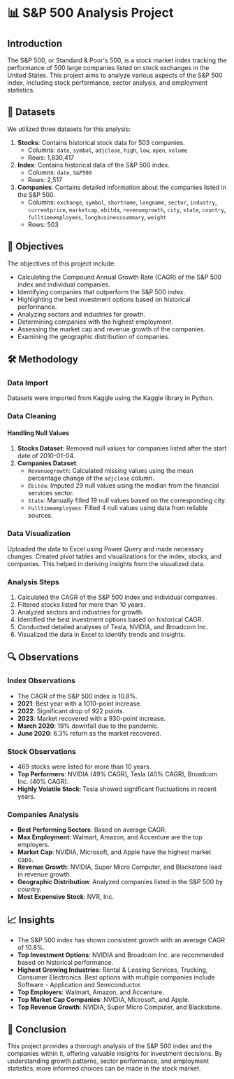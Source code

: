 # 📊 S&P 500 Analysis Project

## Introduction

The S&P 500, or Standard & Poor's 500, is a stock market index tracking the performance of 500 large companies listed on stock exchanges in the United States. This project aims to analyze various aspects of the S&P 500 index, including stock performance, sector analysis, and employment statistics.

## 📂 Datasets

We utilized three datasets for this analysis:
1. **Stocks**: Contains historical stock data for 503 companies.
   - Columns: `date`, `symbol`, `adjclose`, `high`, `low`, `open`, `volume`
   - Rows: 1,830,417
2. **Index**: Contains historical data of the S&P 500 index.
   - Columns: `date`, `S&P500`
   - Rows: 2,517
3. **Companies**: Contains detailed information about the companies listed in the S&P 500.
   - Columns: `exchange`, `symbol`, `shortname`, `longname`, `sector`, `industry`, `currentprice`, `marketcap`, `ebitda`, `revenuegrowth`, `city`, `state`, `country`, `fulltimeemployees`, `longbusinesssummary`, `weight`
   - Rows: 503

## 🎯 Objectives

The objectives of this project include:
- Calculating the Compound Annual Growth Rate (CAGR) of the S&P 500 index and individual companies.
- Identifying companies that outperform the S&P 500 index.
- Highlighting the best investment options based on historical performance.
- Analyzing sectors and industries for growth.
- Determining companies with the highest employment.
- Assessing the market cap and revenue growth of the companies.
- Examining the geographic distribution of companies.

## 🛠️ Methodology

### Data Import

Datasets were imported from Kaggle using the Kaggle library in Python.

### Data Cleaning

#### Handling Null Values

1. **Stocks Dataset**: Removed null values for companies listed after the start date of 2010-01-04.
2. **Companies Dataset**:
   - `Revenuegrowth`: Calculated missing values using the mean percentage change of the `adjclose` column.
   - `Ebitda`: Imputed 29 null values using the median from the financial services sector.
   - `State`: Manually filled 19 null values based on the corresponding city.
   - `Fulltimeemployees`: Filled 4 null values using data from reliable sources.

### Data Visualization

Uploaded the data to Excel using Power Query and made necessary changes. Created pivot tables and visualizations for the index, stocks, and companies. This helped in deriving insights from the visualized data.

### Analysis Steps

1. Calculated the CAGR of the S&P 500 index and individual companies.
2. Filtered stocks listed for more than 10 years.
3. Analyzed sectors and industries for growth.
4. Identified the best investment options based on historical CAGR.
5. Conducted detailed analyses of Tesla, NVIDIA, and Broadcom Inc.
6. Visualized the data in Excel to identify trends and insights.

## 🔍 Observations

### Index Observations

- The CAGR of the S&P 500 index is 10.8%.
- **2021**: Best year with a 1010-point increase.
- **2022**: Significant drop of 922 points.
- **2023**: Market recovered with a 930-point increase.
- **March 2020**: 19% downfall due to the pandemic.
- **June 2020**: 6.3% return as the market recovered.

### Stock Observations

- 469 stocks were listed for more than 10 years.
- **Top Performers**: NVIDIA (49% CAGR), Tesla (40% CAGR), Broadcom Inc. (40% CAGR).
- **Highly Volatile Stock**: Tesla showed significant fluctuations in recent years.

### Companies Analysis

- **Best Performing Sectors**: Based on average CAGR.
- **Max Employment**: Walmart, Amazon, and Accenture are the top employers.
- **Market Cap**: NVIDIA, Microsoft, and Apple have the highest market caps.
- **Revenue Growth**: NVIDIA, Super Micro Computer, and Blackstone lead in revenue growth.
- **Geographic Distribution**: Analyzed companies listed in the S&P 500 by country.
- **Most Expensive Stock**: NVR, Inc.

## 📈 Insights

- The S&P 500 index has shown consistent growth with an average CAGR of 10.8%.
- **Top Investment Options**: NVIDIA and Broadcom Inc. are recommended based on historical performance.
- **Highest Growing Industries**: Rental & Leasing Services, Trucking, Consumer Electronics. Best options with multiple companies include Software - Application and Semiconductor.
- **Top Employers**: Walmart, Amazon, and Accenture.
- **Top Market Cap Companies**: NVIDIA, Microsoft, and Apple.
- **Top Revenue Growth**: NVIDIA, Super Micro Computer, and Blackstone.

## 🚀 Conclusion

This project provides a thorough analysis of the S&P 500 index and the companies within it, offering valuable insights for investment decisions. By understanding growth patterns, sector performance, and employment statistics, more informed choices can be made in the stock market.
